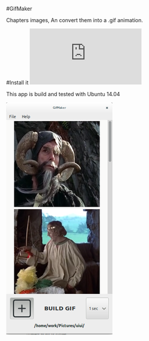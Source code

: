 #GifMaker

Chapters images, An convert them into a .gif animation.


#Install it
![gifmaker_0.0.1_all.deb](https://github.com/voidcode/gifmaker/raw/master/gifmaker_0.0.1_all.deb)

This app is build and tested with Ubuntu 14.04

![App-ui](https://raw.githubusercontent.com/voidcode/gifmaker/master/PR/capter-images-ui.png)
